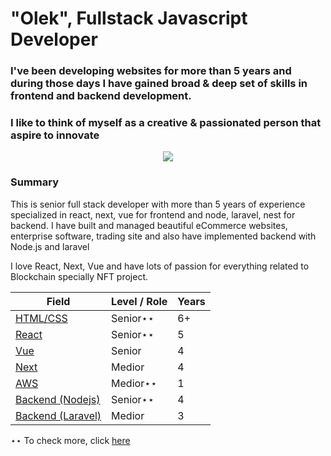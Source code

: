 # **"Olek"**, Fullstack Javascript Developer

### I've been developing websites for more than 5 years and during those days I have gained broad & deep set of skills in frontend and backend development. 

### I like to think of myself as a creative & passionated person that aspire to innovate


<p align="center">
  <a href="https://github.com/DenverCoder1/readme-typing-svg"><img src="https://readme-typing-svg.herokuapp.com/?lines=Senior%20full%20stack%20developer;5+%2B%20years%20of%20experience;Being%20passionate%20and%20creative&center=true&width=380&height=45"></a>
</p>

### Summary

This is senior full stack developer with more than 5 years of experience specialized in react, next, vue for frontend and node, laravel, nest for backend.
I have built and managed beautiful eCommerce websites, enterprise software, trading site and also have implemented backend with Node.js and laravel

I love React, Next, Vue  and have lots of passion for everything related to Blockchain specially NFT project.

| **Field**                                                                                          | **Level / Role** | **Years** |
| -------------------------------------------------------------------------------------------------- | ---------------- | --------- |
| [HTML/CSS](https://en.wikipedia.org/wiki/HTML5)                                                    | Senior⋆⋆         | 6+        |
| [React](https://reactjs.org/)                                                                      | Senior⋆⋆         | 5         |
| [Vue](https://vuejs.org/)                                                                          | Senior           | 4         |
| [Next](https://nextjs.org/)                                                                        | Medior           | 4         |
| [AWS](https://aws.amazon.com/)                                                                     | Medior⋆⋆         | 1         |
| [Backend (Nodejs)](https://nodejs.org/)                                                            | Senior⋆⋆         | 4         |
| [Backend (Laravel)](https://laravel.com/)                                                          | Medior           | 3         |

⋆⋆ To check more, click <a href="https://portfoilo-mu.vercel.app/#tech"> here </a>


